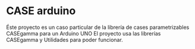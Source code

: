# CASE arduino

Éste proyecto es un caso particular de la librería de cases parametrizables CASEgamma para un Arduino UNO
El proyecto usa las librerías CASEgamma y Utilidades para poder funcionar.
